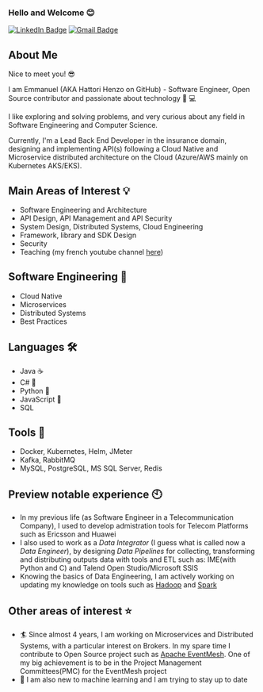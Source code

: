 ### Hello and Welcome :blush:

[![LinkedIn Badge](https://img.shields.io/badge/LinkedIn-0077B5?style=for-the-badge&logo=linkedin&logoColor=white)](https://www.linkedin.com/in/emmanuelsombugma/)
[![Gmail Badge](https://img.shields.io/badge/Gmail-D14836?style=for-the-badge&logo=gmail&logoColor=white)](mailto:esombugma@gmail.com)

## About Me

Nice to meet you! 😎

I am Emmanuel (AKA Hattori Henzo on GitHub) - Software Engineer, Open Source contributor and passionate about technology :star2: :computer:

I like exploring and solving problems, and very curious about any field in Software Engineering and Computer Science.

Currently, I'm a Lead Back End Developer in the insurance domain, designing and implementing API(s) following a Cloud Native and Microservice distributed architecture on the Cloud (Azure/AWS mainly on Kubernetes AKS/EKS).

## Main Areas of Interest 💡

- Software Engineering and Architecture 
- API Design, API Management and API Security
- System Design, Distributed Systems, Cloud Engineering
- Framework, library and SDK Design
- Security
- Teaching (my french youtube channel [here](www.youtube.com/@javathinked))

## Software Engineering 🎉

- Cloud Native
- Microservices
- Distributed Systems
- Best Practices

## Languages 🛠️

- Java :coffee:
- C# :hocho:
- Python :snake:
- JavaScript :hammer:
- SQL

## Tools 🔧

- Docker, Kubernetes, Helm, JMeter
- Kafka, RabbitMQ
- MySQL, PostgreSQL, MS SQL Server, Redis

## Preview notable experience 🕙

- In my previous life (as Software Engineer in a Telecommunication Company), I used to develop admistration tools for Telecom Platforms such as Ericsson and Huawei
- I also used to work as a *Data Integrator* (I guess what is called now a *Data Engineer*), by designing *Data Pipelines* for collecting, transforming and distributing outputs data with tools and ETL such as: IME(with Python and C) and Talend Open Studio/Microsoft SSIS
- Knowing the basics of Data Engineering, I am actively working on updating my knowledge on tools such as [Hadoop](https://hadoop.apache.org/) and [Spark](https://spark.apache.org/)

## Other areas of interest ⭐

- :surfer: Since almost 4 years, I am working on Microservices and Distributed Systems, with a particular interest on Brokers. In my spare time I contribute to Open Source project such as [Apache EventMesh](https://github.com/apache/eventmesh). One of my big achievement is to be in the Project Management Committees(PMC) for the EventMesh project
- :slot_machine: I am also new to machine learning and I am trying to stay up to date
